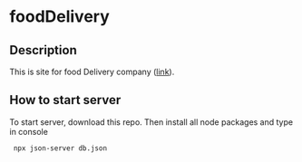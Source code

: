 # foodDelivery

## Description
This is site for food Delivery company ([link](https://eugenesemivolos.github.io/foodDelivery/)).

## How to start server
To start server, download this repo. Then install all node packages and type in console

``` npx json-server db.json```
